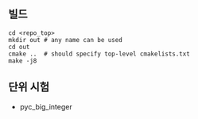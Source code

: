 


## 빌드

```
cd <repo_top>
mkdir out # any name can be used
cd out
cmake ..  # should specify top-level cmakelists.txt
make -j8

```


## 단위 시험
- pyc_big_integer





